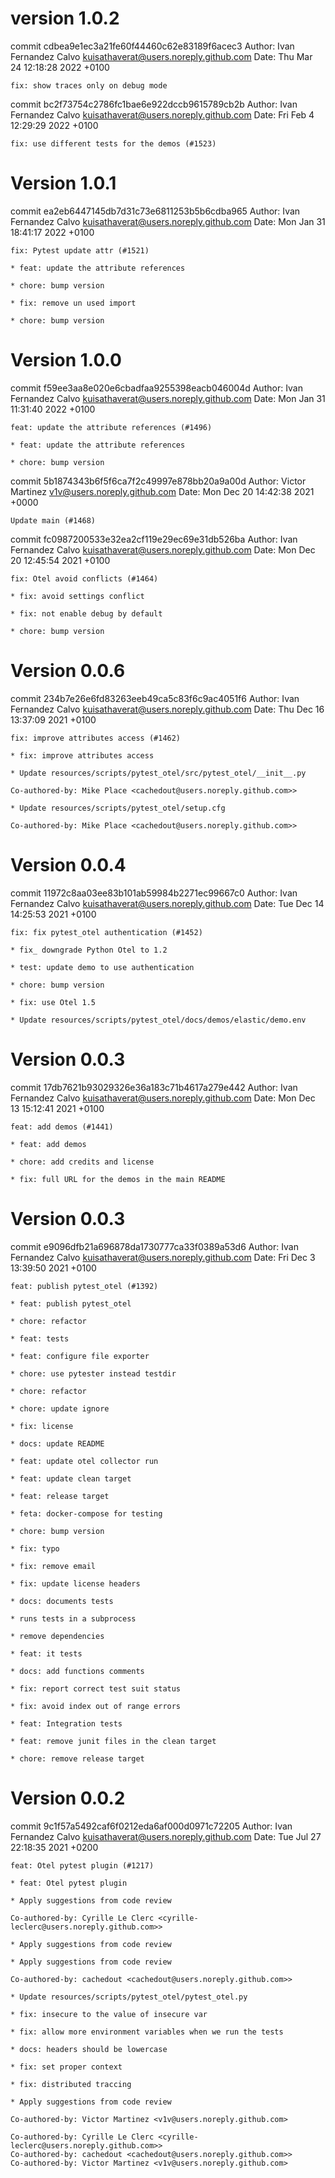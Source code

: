 # version 1.0.2

commit cdbea9e1ec3a21fe60f44460c62e83189f6acec3
Author: Ivan Fernandez Calvo <kuisathaverat@users.noreply.github.com>
Date:   Thu Mar 24 12:18:28 2022 +0100

    fix: show traces only on debug mode

commit bc2f73754c2786fc1bae6e922dccb9615789cb2b
Author: Ivan Fernandez Calvo <kuisathaverat@users.noreply.github.com>
Date:   Fri Feb 4 12:29:29 2022 +0100

    fix: use different tests for the demos (#1523)

# Version 1.0.1

commit ea2eb6447145db7d31c73e6811253b5b6cdba965
Author: Ivan Fernandez Calvo <kuisathaverat@users.noreply.github.com>
Date:   Mon Jan 31 18:41:17 2022 +0100

    fix: Pytest update attr (#1521)

    * feat: update the attribute references

    * chore: bump version

    * fix: remove un used import

    * chore: bump version


# Version 1.0.0

commit f59ee3aa8e020e6cbadfaa9255398eacb046004d
Author: Ivan Fernandez Calvo <kuisathaverat@users.noreply.github.com>
Date:   Mon Jan 31 11:31:40 2022 +0100

    feat: update the attribute references (#1496)

    * feat: update the attribute references

    * chore: bump version

commit 5b1874343b6f5f6ca7f2c49997e878bb20a9a00d
Author: Victor Martinez <v1v@users.noreply.github.com>
Date:   Mon Dec 20 14:42:38 2021 +0000

    Update main (#1468)

commit fc0987200533e32ea2cf119e29ec69e31db526ba
Author: Ivan Fernandez Calvo <kuisathaverat@users.noreply.github.com>
Date:   Mon Dec 20 12:45:54 2021 +0100

    fix: Otel avoid conflicts (#1464)

    * fix: avoid settings conflict

    * fix: not enable debug by default

    * chore: bump version

# Version 0.0.6

commit 234b7e26e6fd83263eeb49ca5c83f6c9ac4051f6
Author: Ivan Fernandez Calvo <kuisathaverat@users.noreply.github.com>
Date:   Thu Dec 16 13:37:09 2021 +0100

    fix: improve attributes access (#1462)

    * fix: improve attributes access

    * Update resources/scripts/pytest_otel/src/pytest_otel/__init__.py

    Co-authored-by: Mike Place <cachedout@users.noreply.github.com>>

    * Update resources/scripts/pytest_otel/setup.cfg

    Co-authored-by: Mike Place <cachedout@users.noreply.github.com>>

# Version 0.0.4

commit 11972c8aa03ee83b101ab59984b2271ec99667c0
Author: Ivan Fernandez Calvo <kuisathaverat@users.noreply.github.com>
Date:   Tue Dec 14 14:25:53 2021 +0100

    fix: fix pytest_otel authentication (#1452)

    * fix_ downgrade Python Otel to 1.2

    * test: update demo to use authentication

    * chore: bump version

    * fix: use Otel 1.5

    * Update resources/scripts/pytest_otel/docs/demos/elastic/demo.env

# Version 0.0.3

commit 17db7621b93029326e36a183c71b4617a279e442
Author: Ivan Fernandez Calvo <kuisathaverat@users.noreply.github.com>
Date:   Mon Dec 13 15:12:41 2021 +0100

    feat: add demos (#1441)

    * feat: add demos

    * chore: add credits and license

    * fix: full URL for the demos in the main README

# Version 0.0.3

commit e9096dfb21a696878da1730777ca33f0389a53d6
Author: Ivan Fernandez Calvo <kuisathaverat@users.noreply.github.com>
Date:   Fri Dec 3 13:39:50 2021 +0100

    feat: publish pytest_otel (#1392)

    * feat: publish pytest_otel

    * chore: refactor

    * feat: tests

    * feat: configure file exporter

    * chore: use pytester instead testdir

    * chore: refactor

    * chore: update ignore

    * fix: license

    * docs: update README

    * feat: update otel collector run

    * feat: update clean target

    * feat: release target

    * feta: docker-compose for testing

    * chore: bump version

    * fix: typo

    * fix: remove email

    * fix: update license headers

    * docs: documents tests

    * runs tests in a subprocess

    * remove dependencies

    * feat: it tests

    * docs: add functions comments

    * fix: report correct test suit status

    * fix: avoid index out of range errors

    * feat: Integration tests

    * feat: remove junit files in the clean target

    * chore: remove release target

# Version 0.0.2

commit 9c1f57a5492caf6f0212eda6af000d0971c72205
Author: Ivan Fernandez Calvo <kuisathaverat@users.noreply.github.com>
Date:   Tue Jul 27 22:18:35 2021 +0200

    feat: Otel pytest plugin (#1217)

    * feat: Otel pytest plugin

    * Apply suggestions from code review

    Co-authored-by: Cyrille Le Clerc <cyrille-leclerc@users.noreply.github.com>>

    * Apply suggestions from code review

    * Apply suggestions from code review

    Co-authored-by: cachedout <cachedout@users.noreply.github.com>>

    * Update resources/scripts/pytest_otel/pytest_otel.py

    * fix: insecure to the value of insecure var

    * fix: allow more environment variables when we run the tests

    * docs: headers should be lowercase

    * fix: set proper context

    * fix: distributed traccing

    * Apply suggestions from code review

    Co-authored-by: Victor Martinez <v1v@users.noreply.github.com>

    Co-authored-by: Cyrille Le Clerc <cyrille-leclerc@users.noreply.github.com>>
    Co-authored-by: cachedout <cachedout@users.noreply.github.com>>
    Co-authored-by: Victor Martinez <v1v@users.noreply.github.com>
